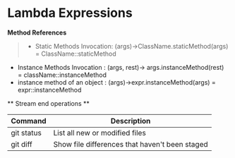 Lambda Expressions
=================

**Method References**

> * Static Methods Invocation: (args)->ClassName.staticMethod(args)  = ClassName::staticMethod
   * Instance Methods Invocation : (args, rest)-> args.instanceMethod(rest)  = className::instanceMethod
   * instance method of an object : (args)->expr.instanceMethod(args) = expr::instanceMethod
	
** Stream end operations **

| Command | Description |
| --- | --- |
| git status | List all new or modified files |
| git diff | Show file differences that haven't been staged |